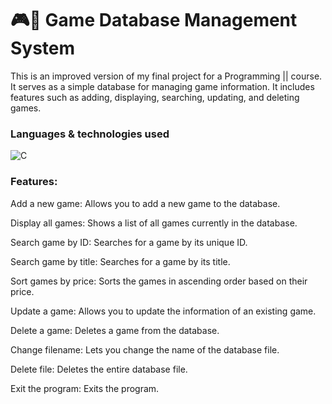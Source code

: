 # 🎮💾 Game Database Management System

This is an improved version of my final project for a Programming || course. It serves as a simple database for managing game information. 
It includes features such as adding, displaying, searching, updating, and deleting games. 

### Languages & technologies used
![C](https://img.shields.io/badge/c-%2300599C.svg?style=for-the-badge&logo=c&logoColor=white)

### Features:
Add a new game: Allows you to add a new game to the database.

Display all games: Shows a list of all games currently in the database.

Search game by ID: Searches for a game by its unique ID.

Search game by title: Searches for a game by its title.

Sort games by price: Sorts the games in ascending order based on their price.

Update a game: Allows you to update the information of an existing game.

Delete a game: Deletes a game from the database.

Change filename: Lets you change the name of the database file.

Delete file: Deletes the entire database file.

Exit the program: Exits the program.

